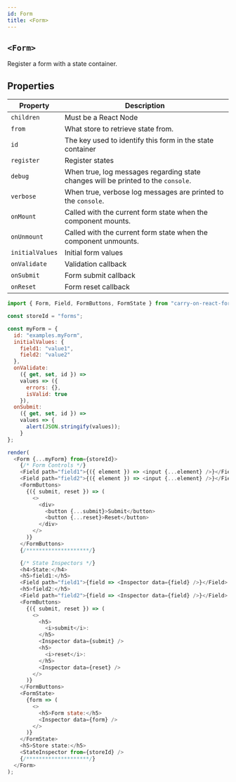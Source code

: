 ```yaml
---
id: Form
title: <Form>
---
```


## `<Form>`

Register a form with a state container.

## Properties

| Property        | Description                                                                       |
| --------------- | --------------------------------------------------------------------------------- |
| `children`      | Must be a React Node                                                              |
| `from`          | What store to retrieve state from.                                                |
| `id`            | The key used to identify this form in the state container                         |
| `register`      | Register states                                                                   |
| `debug`         | When true, log messages regarding state changes will be printed to the `console`. |
| `verbose`       | When true, verbose log messages are printed to the `console`.                     |
| `onMount`       | Called with the current form state when the component mounts.                     |
| `onUnmount`     | Called with the current form state when the component unmounts.                   |
| `initialValues` | Initial form values                                                               |
| `onValidate`    | Validation callback                                                               |
| `onSubmit`      | Form submit callback                                                              |
| `onReset`       | Form reset callback                                                               |

```js live noInline
import { Form, Field, FormButtons, FormState } from "carry-on-react-forms";

const storeId = "forms";

const myForm = {
  id: "examples.myForm",
  initialValues: {
    field1: "value1",
    field2: "value2"
  },
  onValidate:
    ({ get, set, id }) =>
    values => ({
      errors: {},
      isValid: true
    }),
  onSubmit:
    ({ get, set, id }) =>
    values => {
      alert(JSON.stringify(values));
    }
};

render(
  <Form {...myForm} from={storeId}>
    {/* Form Controls */}
    <Field path="field1">{({ element }) => <input {...element} />}</Field>
    <Field path="field2">{({ element }) => <input {...element} />}</Field>
    <FormButtons>
      {({ submit, reset }) => (
        <>
          <div>
            <button {...submit}>Submit</button>
            <button {...reset}>Reset</button>
          </div>
        </>
      )}
    </FormButtons>
    {/********************/}

    {/* State Inspectors */}
    <h4>State:</h4>
    <h5>field1:</h5>
    <Field path="field1">{field => <Inspector data={field} />}</Field>
    <h5>field2:</h5>
    <Field path="field2">{field => <Inspector data={field} />}</Field>
    <FormButtons>
      {({ submit, reset }) => (
        <>
          <h5>
            <i>submit</i>:
          </h5>
          <Inspector data={submit} />
          <h5>
            <i>reset</i>:
          </h5>
          <Inspector data={reset} />
        </>
      )}
    </FormButtons>
    <FormState>
      {form => (
        <>
          <h5>Form state:</h5>
          <Inspector data={form} />
        </>
      )}
    </FormState>
    <h5>Store state:</h5>
    <StateInspector from={storeId} />
    {/********************/}
  </Form>
);
```
